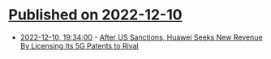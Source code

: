 # [Published on 2022-12-10](index.md)

* [2022-12-10, 19:34:00](https://yro.slashdot.org/story/22/12/10/0610256/after-us-sanctions-huawei-seeks-new-revenue-by-licensing-its-5g-patents-to-rival?utm_source=rss1.0mainlinkanon&utm_medium=feed) - [After US Sanctions, Huawei Seeks New Revenue By Licensing Its 5G Patents to Rival](https://yro.slashdot.org/story/22/12/10/0610256/after-us-sanctions-huawei-seeks-new-revenue-by-licensing-its-5g-patents-to-rival?utm_source=rss1.0mainlinkanon&utm_medium=feed)
